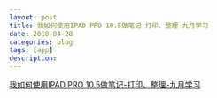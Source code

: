 ```yaml
---
layout: post
title: 我如何使用IPAD PRO 10.5做笔记-打印、整理-九月学习
date: 2018-04-28
categories: blog
tags: [app]
description: 
---
```


[我如何使用IPAD PRO 10.5做笔记-打印、整理-九月学习](https://www.bilibili.com/video/av21832719)
